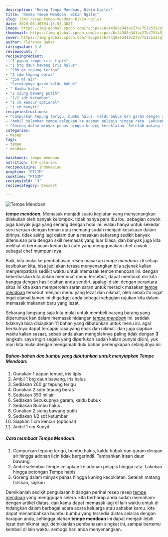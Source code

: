 ```yaml
---
description: "Resep Tempe Mendoan, Bikin Ngiler"
title: "Resep Tempe Mendoan, Bikin Ngiler"
slug: 1342-resep-tempe-mendoan-bikin-ngiler
date: 2020-08-30T04:15:52.302Z
image: https://img-global.cpcdn.com/recipes/6c44388e341ac27b/751x532cq70/tempe-mendoan-foto-resep-utama.jpg
thumbnail: https://img-global.cpcdn.com/recipes/6c44388e341ac27b/751x532cq70/tempe-mendoan-foto-resep-utama.jpg
cover: https://img-global.cpcdn.com/recipes/6c44388e341ac27b/751x532cq70/tempe-mendoan-foto-resep-utama.jpg
author: Florence Baker
ratingvalue: 3.8
reviewcount: 7
recipeingredient:
- "1 papan tempe iris tipis"
- "1 btg daun bawang iris halus"
- "200 gr tepung terigu"
- "2 sdm tepung beras"
- "350 ml air"
- "Secukupnya garam kaldu bubuk"
- " Bumbu halus "
- "2 siung bawang putih"
- "1/2 sdt ketumbar"
- "1 cm kencur optional"
- "1 cm Kunyit"
recipeinstructions:
- "Campurkan tepung terigu, bumbu halus, kaldu bubuk dan garam dengan air hingga adonan licin tidak bergerindil. Tambahkan irisan daun bawang."
- "Ambil selembar tempe celupkan ke adonan pelapis hingga rata. Lakukan hingga potongan Tempe habis"
- "Goreng dalam minyak panas hingga kuning kecoklatan. Setelah matang tiriskan, sajikan"
categories:
- Resep
tags:
- tempe
- mendoan

katakunci: tempe mendoan 
nutrition: 139 calories
recipecuisine: Indonesian
preptime: "PT17M"
cooktime: "PT52M"
recipeyield: "3"
recipecategory: Dessert

---
```



![Tempe Mendoan](https://img-global.cpcdn.com/recipes/6c44388e341ac27b/751x532cq70/tempe-mendoan-foto-resep-utama.jpg)

<b><i>tempe mendoan</i></b>, Memasak menjadi suatu kegiatan yang menyenangkan dilakukan oleh banyak kelompok. tidak hanya para ibu ibu, sebagian cowok juga banyak juga yang senang dengan hobi ini. walau hanya untuk sekedar seru seruan dengan teman atau memang sudah menjadi kesukaan dalam dirinya. tidak asing lagi dalam dunia masakan sekarang sedikit banyak ditemukan pria dengan skill memasak yang luar biasa, dan banyak juga kita melihat di bermacam kedai dan cafe yang menggunakan chef cowok sebagai chef mumpuni nya.



Baik, kita mulai ke pembahasan resep masakan <i>tempe mendoan</i>. di setiap kesibukan kita, bisa jadi akan terasa menyenangkan bila sejenak kalian menyempatkan sedikit waktu untuk memasak tempe mendoan ini. dengan keberhasilan kita dalam membuat menu tersebut, dapat membuat diri kita bangga dengan hasil olahan anda sendiri. apalagi disini dengan perantara situs ini kita akan memperoleh saran saran untuk meracik masakan <u>tempe mendoan</u> tersebut menjadi menu yang lezat dan nikmat, oleh sebab itu ingat ingat alamat laman ini di gadget anda sebagai sebagian rujukan kita dalam memasak makanan baru yang lezat.


Sekarang langsung saja kita mulai untuk membeli barang barang yang diperuntuk kan dalam memasak hidangan <u><i>tempe mendoan</i></u> ini. setidak tidaknya bisa disiapkan <b>11</b> bahan yang dibutuhkan untuk menu ini. agar berikutnya dapat tercapai rasa yang enak dan nikmat. dan juga siapkan waktu kalian sesaat, sebab anda akan mengolahnya paling tidak dengan <b>3</b> langkah. saya ingin segala yang diperlukan sudah kalian punyai disini, yuk mari kita mulai dengan mengamati dulu bahan perlengkapan selanjutnya ini.

<!--inarticleads1-->

##### Bahan-bahan dan bumbu yang dibutuhkan untuk menyiapkan Tempe Mendoan:

1. Gunakan 1 papan tempe, iris tipis
1. Ambil 1 btg daun bawang, iris halus
1. Sediakan 200 gr tepung terigu
1. Gunakan 2 sdm tepung beras
1. Sediakan 350 ml air
1. Sediakan Secukupnya garam, kaldu bubuk
1. Sediakan  Bumbu halus :
1. Gunakan 2 siung bawang putih
1. Sediakan 1/2 sdt ketumbar
1. Siapkan 1 cm kencur (optional)
1. Ambil 1 cm Kunyit




<!--inarticleads2-->

##### Cara membuat Tempe Mendoan:

1. Campurkan tepung terigu, bumbu halus, kaldu bubuk dan garam dengan air hingga adonan licin tidak bergerindil. Tambahkan irisan daun bawang.
1. Ambil selembar tempe celupkan ke adonan pelapis hingga rata. Lakukan hingga potongan Tempe habis
1. Goreng dalam minyak panas hingga kuning kecoklatan. Setelah matang tiriskan, sajikan




Demikianlah sedikit pengulasan hidangan perihal resep resep <u>tempe mendoan</u> yang menggugah selera. kita berharap anda sudah memahami dengan artikel diatas, dan kamu dapat memasak lagi di lain waktu untuk di hidangkan dalam berbagai acara acara keluarga atau sahabat kamu. kita dapat menambahkan bumbu bumbu yang tersedia diatas selaras dengan harapan anda, sehingga olahan <b>tempe mendoan</b> ini dapat menjadi lebih lezat dan nikmat lagi. demikianlah pembahasan singkat ini, sampai bertemu kembali di lain waktu. semoga hari anda menyenangkan.

